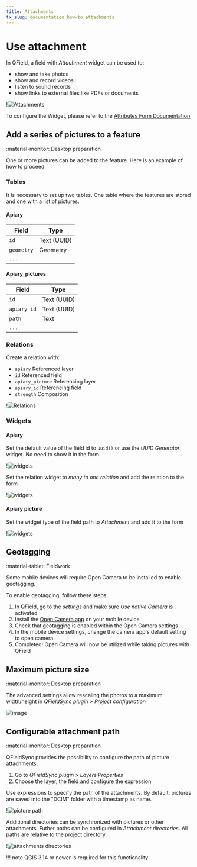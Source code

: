 ```yaml
---
title: Attachments
tx_slug: documentation_how-to_attachments
---
```


# Use attachment

In QField, a field with *Attachment* widget can be used to:

-   show and take photos
-   show and record videos
-   listen to sound records
-   show links to external files like PDFs or documents

!![Attachments](../assets/images/attachments.png)

To configure the Widget, please refer to the [Attributes Form Documentation](../attributes-form/#configure-attachmentpictures-widget)

## Add a series of pictures to a feature
:material-monitor: Desktop preparation

One or more pictures can be added to the feature. Here is an example of how to proceed.

### Tables
It is necessary to set up two tables. One table where the features are stored and one with a list of pictures.

#### Apiary
| Field      | Type       |
|------------|------------|
| `id`       | Text (UUID)|
| `geometry` | Geometry   |
| `...`      |            |

#### Apiary_pictures
| Field       | Type       |
|-------------|------------|
| `id`        | Text (UUID)|
| `apiary_id` | Text (UUID)|
| `path`      | Text       |
| `...`       |            |

### Relations
Create a relation with:

-   `apiary` Referenced layer
-   `id` Referenced field
-   `apiary_picture` Referencing layer
-   `apiary_id` Referencing field
-   `strength` Composition

!![Relations](../assets/images/add-1-n-pictures-relations.png)

### Widgets

#### Apiary
Set the default value of the field id to `uuid()` or use the *UUID Generator* widget. No need to show it in the form.

!![widgets](../assets/images/add-1-n-pictures-widgets_hive.png)

Set the relation widget to *many to one relation* and add the relation to the form

!![widgets](../assets/images/add-1-n-pictures-widgets_hive2.png)

#### Apiary picture
Set the widget type of the field path to *Attachment* and add it to the form

!![widgets](../assets/images/add-1-n-pictures-widgets_picture.png)

## Geotagging
:material-tablet: Fieldwork

Some mobile devices will require Open Camera to be installed to enable geotagging.

To enable geotagging, follow these steps:

1.  In QField, go to the *settings* and make sure *Use native Camera* is
    activated
2.  Install the [Open Camera app](https://play.google.com/store/apps/details?id=net.sourceforge.opencamera&hl=en&gl=US)
    on your mobile device
3.  Check that geotagging is enabled within the Open Camera settings
4.  In the mobile device settings, change the camera app's default setting to open camera
5.  Completed! Open Camera will now be utilized while taking pictures with QField

## Maximum picture size
:material-monitor: Desktop preparation

The advanced settings allow rescaling the photos to a maximum width/height in *QFieldSync plugin > Project configuration*

![image](https://user-images.githubusercontent.com/4992805/189456560-3e251c44-c85c-40bd-a3cc-039c49090e03.png)

## Configurable attachment path
:material-monitor: Desktop preparation

QFieldSync provides the possibility to configure the path of picture attachments.

1.  Go to *QFieldSync plugin > Layers Properties*
2.  Choose the layer, the field and configure the expression

Use expressions to specify the path of the attachments. By default,
pictures are saved into the "DCIM" folder with a timestamp
as name.

!![picture path](../assets/images/picture_path.png)

Additional directories can be synchronized with pictures or other attachments. Futher paths can be configured in _Attachment directories_. All paths are relative to the project directory.

!![attachments directories](../assets/images/attachments_directories.png)

!!! note
    QGIS 3.14 or newer is required for this functionality
